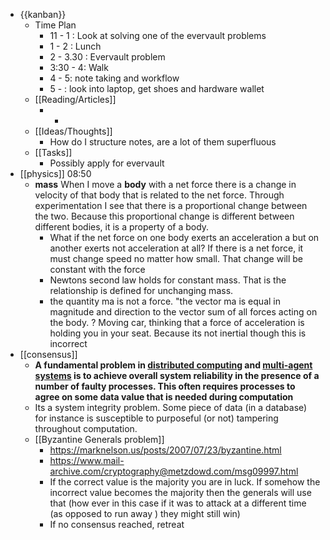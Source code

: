 - {{kanban}}
    - Time Plan
        - 11 - 1 : Look at solving one of the evervault problems
        - 1 - 2 : Lunch
        - 2 - 3.30 : Evervault problem
        - 3:30 - 4:  Walk
        - 4 - 5: note taking and workflow
        -  5 - : look into laptop, get shoes and hardware wallet
    - [[Reading/Articles]]
        - -
    - [[Ideas/Thoughts]]
        - How do I structure notes, are a lot of them superfluous 
    - [[Tasks]]
        - Possibly apply for evervault
- [[physics]] 08:50
    - **mass** When I move a __body__ with a net force there is a change in velocity of that body that is related to the net force. Through experimentation I see that there is a proportional change between the two. Because this proportional change is different between different bodies, it is a property of a body.
        - What if  the net force on one body exerts an acceleration a but on another exerts not acceleration at all? If there is a net force, it must change speed no matter how small. That change will be constant with the force
        - Newtons second law holds for constant mass. That is the relationship is defined for unchanging mass.
        - the quantity ma is not a force. "the vector ma is equal in magnitude and direction to the vector sum of all forces acting on the body. ? Moving car, thinking that a force of acceleration is holding you in your seat. Because its not inertial though this is incorrect 
- [[consensus]]
    - __A fundamental problem in __[distributed computing](https://en.wikipedia.org/wiki/Distributed_computing)__ and __[multi-agent systems](https://en.wikipedia.org/wiki/Multi-agent_system)__ is to achieve overall system reliability in the presence of a number of faulty processes. This often requires processes to agree on some data value that is needed during computation__
    - Its a system integrity problem. Some piece of data (in a database) for instance is susceptible to purposeful (or not) tampering throughout computation.
    - [[Byzantine Generals problem]]
        - https://marknelson.us/posts/2007/07/23/byzantine.html
        - https://www.mail-archive.com/cryptography@metzdowd.com/msg09997.html
        - If the correct value is the majority you are in luck. If somehow the incorrect value becomes the majority then the generals will use that (how ever in this case if it was to attack at a different time (as opposed to run away ) they might still win)
        - If no consensus reached, retreat
